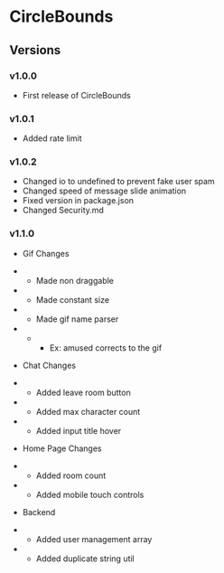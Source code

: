 # CircleBounds

## Versions

### v1.0.0

* First release of CircleBounds

### v1.0.1

* Added rate limit

### v1.0.2

* Changed io to undefined to prevent fake user spam
* Changed speed of message slide animation
* Fixed version in package.json 
* Changed Security.md


### v1.1.0

* Gif Changes

* * Made non draggable
* * Made constant size
* * Made gif name parser
* * * Ex: amused corrects to the gif

* Chat Changes

* * Added leave room button
* * Added max character count
* * Added input title hover

* Home Page Changes

* * Added room count
* * Added mobile touch controls

* Backend

* * Added user management array
* * Added duplicate string util
